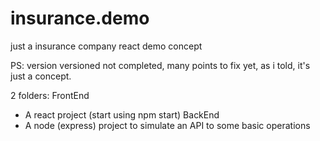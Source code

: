 # insurance.demo
just a insurance company react demo concept

PS: version versioned not completed, many points to fix yet, as i told, it's just a concept.


2 folders:
FrontEnd
   - A react project (start using npm start)
BackEnd
   - A node (express) project to simulate an API to some basic operations
  

